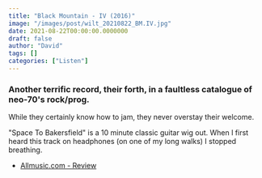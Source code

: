 ```yaml
---
title: "Black Mountain - IV (2016)"
image: "/images/post/wilt_20210822_BM.IV.jpg"
date: 2021-08-22T00:00:00.0000000
draft: false
author: "David"
tags: []
categories: ["Listen"]
---
```

### Another terrific record, their forth, in a faultless catalogue of neo-70's rock/prog.

 While they certainly know how to jam, they never overstay their welcome.

 "Space To Bakersfield" is a 10 minute classic guitar wig out. When I first heard this track on headphones (on one of my long walks) I stopped breathing. 

-  [Allmusic.com - Review](https://www.allmusic.com/album/iv-mw0002911784)